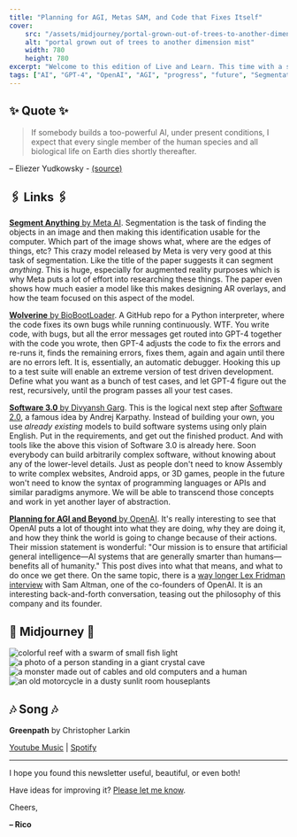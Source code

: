 ```yaml
---
title: "Planning for AGI, Metas SAM, and Code that Fixes Itself"
cover:
    src: "/assets/midjourney/portal-grown-out-of-trees-to-another-dimension-mist.jpg"
    alt: "portal grown out of trees to another dimension mist"
    width: 780
    height: 780
excerpt: "Welcome to this edition of Live and Learn. This time with a system named Wolverine that enables code to fix itself, an article describing the implications of a new paradigm called Software 3.0, and OpenAIs take on how a world post-AGI will look like."
tags: ["AI", "GPT-4", "OpenAI", "AGI", "progress", "future", "Segmentation", "Software 2.0", "Software 3.0"]
---
```


## ✨ Quote ✨

> If somebody builds a too-powerful AI, under present conditions, I expect that every single member of the human species and all biological life on Earth dies shortly thereafter.

– Eliezer Yudkowsky - [(source)](https://time.com/6266923/ai-eliezer-yudkowsky-open-letter-not-enough/)

## 🖇️ Links 🖇️

[**Segment Anything** by Meta AI](https://ai.facebook.com/blog/segment-anything-foundation-model-image-segmentation/). Segmentation is the task of finding the objects in an image and then making this identification usable for the computer. Which part of the image shows what, where are the edges of things, etc? This crazy model released by Meta is very very good at this task of segmentation. Like the title of the paper suggests it can segment *anything*. This is huge, especially for augmented reality purposes which is why Meta puts a lot of effort into researching these things. The paper even shows how much easier a model like this makes designing AR overlays, and how the team focused on this aspect of the model.

[**Wolverine** by BioBootLoader](https://github.com/biobootloader/wolverine). A GitHub repo for a Python interpreter, where the code fixes its own bugs while running continuously. WTF. You write code, with bugs, but all the error messages get routed into GPT-4 together with the code you wrote, then GPT-4 adjusts the code to fix the errors and re-runs it, finds the remaining errors, fixes them, again and again until there are no errors left. It is, essentially, an automatic debugger. Hooking this up to a test suite will enable an extreme version of test driven development. Define what you want as a bunch of test cases, and let GPT-4 figure out the rest, recursively, until the program passes all your test cases.

[**Software 3.0** by Divyansh Garg](https://divgarg.substack.com/p/software-3). This is the logical next step after [Software 2.0](https://karpathy.medium.com/software-2-0-a64152b37c35), a famous idea by Andrej Karpathy. Instead of building your own, you use *already existing* models to build software systems using only plain English. Put in the requirements, and get out the finished product. And with tools like the above this vision of Software 3.0 is already here. Soon everybody can build arbitrarily complex software, without knowing about any of the lower-level details. Just as people don't need to know Assembly to write complex websites, Android apps, or 3D games, people in the future won't need to know the syntax of programming languages or APIs and similar paradigms anymore. We will be able to transcend those concepts and work in yet another layer of abstraction. 

[**Planning for AGI and Beyond** by OpenAI](https://openai.com/blog/planning-for-agi-and-beyond). It's really interesting to see that OpenAI puts a lot of thought into what they are doing, why they are doing it, and how they think the world is going to change because of their actions. Their mission statement is wonderful: "Our mission is to ensure that artificial general intelligence—AI systems that are generally smarter than humans—benefits all of humanity." This post dives into what that means, and what to do once we get there. On the same topic, there is a [way longer Lex Fridman interview](https://open.spotify.com/episode/6rAOusZcsuNtCv8mefmwND) with Sam Altman, one of the co-founders of OpenAI. It is an interesting back-and-forth conversation, teasing out the philosophy of this company and its founder.


## 🌌 Midjourney 🌌

![colorful reef with a swarm of small fish light](/assets/midjourney/colorful-reef-with-a-swarm-of-small-fish-light.jpg)
![a photo of a person standing in a giant crystal cave](/assets/midjourney/a-photo-of-a-person-standing-in-a-giant-crystal-cave.jpg)
![a monster made out of cables and old computers and a human](/assets/midjourney/a-monster-made-out-of-cables-and-old-computers-and-a-human.jpg)
![an old motorcycle in a dusty sunlit room houseplants](/assets/midjourney/an-old-motorcycle-in-a-dusty-sunlit-room-houseplants.jpg)


## 🎶 Song 🎶

**Greenpath** by Christopher Larkin

[Youtube Music](https://music.youtube.com/watch?v=_qSMO0GkPuM) | [Spotify](https://open.spotify.com/track/3aNQml5bh85dPhkvFIb9QB)

---

I hope you found this newsletter useful, beautiful, or even both!

Have ideas for improving it? [Please let me know](https://airtable.com/shro1VeyG4lkNXkx2).

Cheers,

**– Rico**
